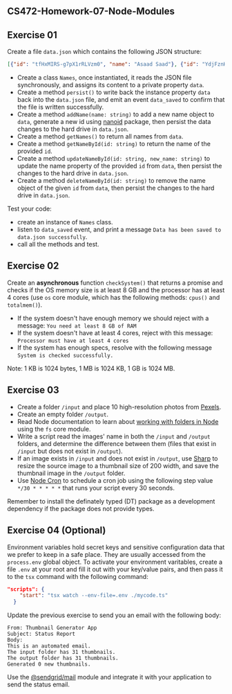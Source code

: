 ## CS472-Homework-07-Node-Modules

## Exercise 01
Create a file `data.json` which contains the following JSON structure:
```json
[{"id": "tfHxMIRS-g7pX1rRLVzm0", "name": "Asaad Saad"}, {"id": "YdjFznHRgOi_UzYbXbLO0", "name": "Theo Saad"}]
```
* Create a class `Names`, once instantiated, it reads the JSON file synchronously, and assigns its content to a private property `data`.
* Create a method `persist()` to write back the instance property `data` back into the `data.json` file, and emit an event `data_saved` to confirm that the file is written successfully.  
* Create a method `addName(name: string)` to add a new name object to `data`, generate a new id using [nanoid](https://www.npmjs.com/package/nanoid) package, then persist the data changes to the hard drive in `data.json`.
* Create a method `getNames()` to return all names from `data`.  
* Create a method `getNameById(id: string)` to return the name of the provided `id`.
* Create a method `updateNameById(id: string, new_name: string)` to update the name property of the provided `id` from `data`, then persist the changes to the hard drive in `data.json`.
* Create a method `deleteNameById(id: string)` to remove the name object of the given `id` from `data`, then persist the changes to the hard drive in `data.json`.
  
Test your code: 
* create an instance of `Names` class.
* listen to `data_saved` event, and print a message `Data has been saved to data.json successfully`.
* call all the methods and test.
  
## Exercise 02
Create an **asynchronous** function `checkSystem()` that returns a promise and checks if the OS memory size is at least 8 GB and the processor has at least 4 cores (use `os` core module, which has the following methods: `cpus()` and `totalmem()`).  

* If the system doesn't have enough memory we should reject with a message: `You need at least 8 GB of RAM`
* If the system doesn't have at least 4 cores, reject with this message: `Processor must have at least 4 cores`
* If the system has enough specs, resolve with the following message `System is checked successfully.`  
  
Note: 1 KB is 1024 bytes, 1 MB is 1024 KB, 1 GB is 1024 MB.

## Exercise 03
* Create a folder `/input` and place 10 high-resolution photos from [Pexels](https://www.pexels.com/).
* Create an empty folder `/output`.
* Read Node documentation to learn about [working with folders in Node](https://nodejs.org/en/learn/manipulating-files/working-with-folders-in-nodejs) using the `fs` core module.
* Write a script read the images' name in both the `/input` and `/output` folders, and determine the difference between them (files that exist in `/input` but does not exist in `/output`).
* If an image exists in `/input` and does not exist in `/output`, use [Sharp](https://www.npmjs.com/package/sharp) to resize the source image to a thumbnail size of 200 width, and save the thumbnail image in the `/output` folder.
* Use [Node Cron](https://www.npmjs.com/package/node-cron) to schedule a cron job using the following step value `*/30 * * * * *` that runs your script every 30 seconds.
  
Remember to install the definately typed (DT) package as a development dependency if the package does not provide types.

## Exercise 04 (Optional)
Environment variables hold secret keys and sensitive configuration data that we prefer to keep in a safe place. They are usually accessed from the `process.env` global object. To activate your environment varitables, create a file `.env` at your root and fill it out with your key/value pairs, and then pass it to the `tsx` command with the following command:
```json
"scripts": {
    "start": "tsx watch --env-file=.env ./mycode.ts"
  }
```
Update the previous exercise to send you an email with the following body:
```
From: Thumbnail Generator App
Subject: Status Report
Body: 
This is an automated email. 
The input folder has 31 thumbnails.
The output folder has 31 thumbnails.
Generated 0 new thumbnails. 
```
Use the [@sendgrid/mail](https://www.npmjs.com/package/@sendgrid/mail) module and integrate it with your application to send the status email.
